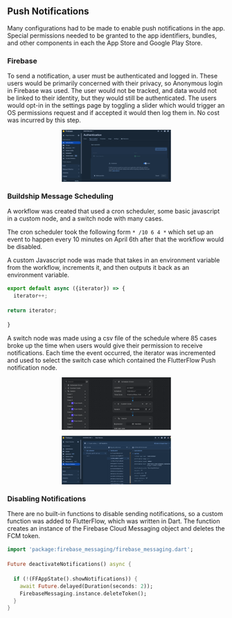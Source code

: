 ## Push Notifications

Many configurations had to be made to enable push notifications in the app. Special permissions needed to be granted to the app identifiers, bundles, and other components in each the App Store and Google Play Store.

### Firebase

To send a notification, a user must be authenticated and logged in. These users would be primarily concerned with their privacy, so Anonymous login in Firebase was used. The user would not be tracked, and data would not be linked to their identity, but they would still be authenticated. The users would opt-in in the settings page by toggling a slider which would trigger an OS permissions request and if accepted it would then log them in. No cost was incurred by this step.

<p align="center">
<img src="https://github.com/mkostandin/mkostandin/blob/main/anon-login-firebase.png" style="display:block;margin:auto;" alt="Anonymous Login" width="50%"/>
</p>

### Buildship Message Scheduling

A workflow was created that used a cron scheduler, some basic javascript in a custom node, and a switch node with many cases.

The cron scheduler took the following form ` * /10 6 4 * ` which set up an event to happen every 10 minutes on April 6th after that the workflow would be disabled.

A custom Javascript node was made that takes in an environment variable from the workflow, increments it, and then outputs it back as an environment variable.

``` javascript
export default async ({iterator}) => {
  iterator++;
  
return iterator;
  
}
```
A switch node was made using a csv file of the schedule where 85 cases broke up the time when users would give their permission to receive notifications. Each time the event occurred, the iterator was incremented and used to select the switch case which contained the FlutterFlow Push notification node.

<p align="center">
<img src="https://github.com/mkostandin/mkostandin/blob/main/buildship-notifications-cron.png" style="display:block;margin:auto;" alt="Buildship Diagram" width="50%"/>
</p>

<p align="center">
<img src="https://github.com/mkostandin/mkostandin/blob/main/cloud-message-example-firestore.png" style="display:block;margin:auto;" alt="Cloud Message Example" width="50%"/>
</p>

### Disabling Notifications

There are no built-in functions to disable sending notifications, so a custom function was added to FlutterFlow, which was written in Dart. The function creates an instance of the Firebase Cloud Messaging object and deletes the FCM token.

``` dart
import 'package:firebase_messaging/firebase_messaging.dart';

Future deactivateNotifications() async {

  if (!(FFAppState().showNotifications)) {
    await Future.delayed(Duration(seconds: 2));
    FirebaseMessaging.instance.deleteToken();
  }
}
```
